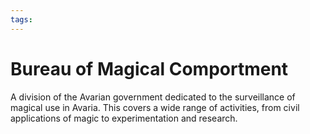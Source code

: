 ```yaml
---
tags:
---
```

# Bureau of Magical Comportment
A division of the Avarian government dedicated to the surveillance of magical use in Avaria. This covers a wide range of activities, from civil applications of magic to experimentation and research.
